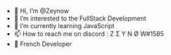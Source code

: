 - 👋 Hi, I’m @Zeynow
- 👀 I’m interested to the FullStack Development 
- 🌱 I’m currently learning JavaScript
- 📫 How to reach me on discord : Z Σ Y N Ø W#1585
- 🥖 French Developer

<!---
Zeynow/Zeynow is a ✨ special ✨ repository because its `README.md` (this file) appears on your GitHub profile.
You can click the Preview link to take a look at your changes.
--->
